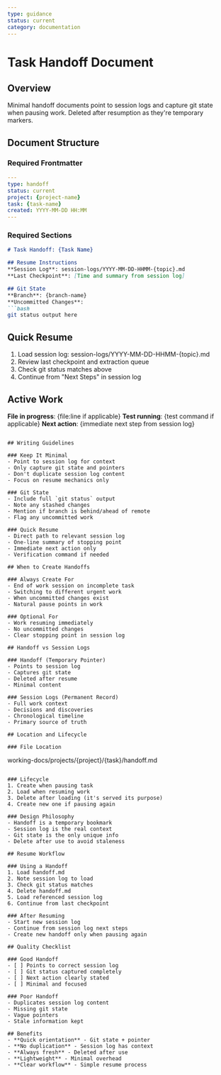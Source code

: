 ```yaml
---
type: guidance
status: current
category: documentation
---
```


# Task Handoff Document

## Overview
Minimal handoff documents point to session logs and capture git state when pausing work. Deleted after resumption as they're temporary markers.

## Document Structure

### Required Frontmatter
```yaml
---
type: handoff
status: current
project: {project-name}
task: {task-name}
created: YYYY-MM-DD HH:MM
---
```

### Required Sections
```markdown
# Task Handoff: {Task Name}

## Resume Instructions
**Session Log**: session-logs/YYYY-MM-DD-HHMM-{topic}.md
**Last Checkpoint**: [Time and summary from session log]

## Git State
**Branch**: {branch-name}
**Uncommitted Changes**: 
```bash
git status output here
```

## Quick Resume
1. Load session log: session-logs/YYYY-MM-DD-HHMM-{topic}.md
2. Review last checkpoint and extraction queue
3. Check git status matches above
4. Continue from "Next Steps" in session log

## Active Work
**File in progress**: {file:line if applicable}
**Test running**: {test command if applicable}
**Next action**: {immediate next step from session log}
```

## Writing Guidelines

### Keep It Minimal
- Point to session log for context
- Only capture git state and pointers
- Don't duplicate session log content
- Focus on resume mechanics only

### Git State
- Include full `git status` output
- Note any stashed changes
- Mention if branch is behind/ahead of remote
- Flag any uncommitted work

### Quick Resume
- Direct path to relevant session log
- One-line summary of stopping point
- Immediate next action only
- Verification command if needed

## When to Create Handoffs

### Always Create For
- End of work session on incomplete task
- Switching to different urgent work
- When uncommitted changes exist
- Natural pause points in work

### Optional For
- Work resuming immediately
- No uncommitted changes
- Clear stopping point in session log

## Handoff vs Session Logs

### Handoff (Temporary Pointer)
- Points to session log
- Captures git state
- Deleted after resume
- Minimal content

### Session Logs (Permanent Record)
- Full work context
- Decisions and discoveries
- Chronological timeline
- Primary source of truth

## Location and Lifecycle

### File Location
```
working-docs/projects/{project}/{task}/handoff.md
```

### Lifecycle
1. Create when pausing task
2. Load when resuming work
3. Delete after loading (it's served its purpose)
4. Create new one if pausing again

### Design Philosophy
- Handoff is a temporary bookmark
- Session log is the real context
- Git state is the only unique info
- Delete after use to avoid staleness

## Resume Workflow

### Using a Handoff
1. Load handoff.md
2. Note session log to load
3. Check git status matches
4. Delete handoff.md
5. Load referenced session log
6. Continue from last checkpoint

### After Resuming
- Start new session log
- Continue from session log next steps
- Create new handoff only when pausing again

## Quality Checklist

### Good Handoff
- [ ] Points to correct session log
- [ ] Git status captured completely
- [ ] Next action clearly stated
- [ ] Minimal and focused

### Poor Handoff
- Duplicates session log content
- Missing git state
- Vague pointers
- Stale information kept

## Benefits
- **Quick orientation** - Git state + pointer
- **No duplication** - Session log has context
- **Always fresh** - Deleted after use
- **Lightweight** - Minimal overhead
- **Clear workflow** - Simple resume process